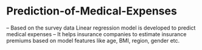 # Prediction-of-Medical-Expenses
– Based on the survey data Linear regression model is developed to predict medical expenses – It helps insurance companies to estimate insurance premiums based on model features like age, BMI, region, gender etc.
